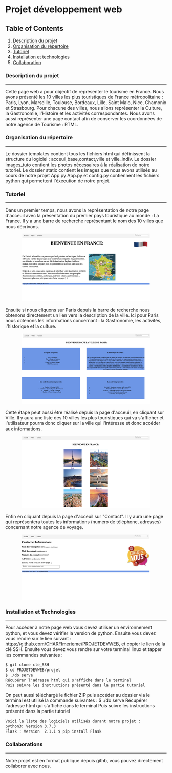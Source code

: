 # Projet développement web

## Table of Contents
1. [Description du projet ](#software-description)
2. [Organisation du répertoire](#repository-information)
3. [Tutoriel](#tutoriel)
4. [Installation et technologies](#technologies)
5. [Collaboration](#collaboration)

### Description du projet 
***
Cette page web a pour objectif de représenter le tourisme en France. Nous avons présenté les 10 villes les plus touristiques de France métropolitaine : Paris, Lyon, Marseille, Toulouse, Bordeaux, Lille, Saint Malo, Nice, Chamonix et Strasbourg. Pour chacune des villes, nous allons représenter la Culture, la Gastronomie, l'Histoire et les activités correspondantes. Nous avons aussi représenter une page contact afin de conserver les coordonnées de notre agence de Tourisme : RTML.  

### Organisation du répertoire 
***
Le dossier templates contient tous les fichiers html qui définissent la structure du logiciel : acceuil,base,contact,ville et ville_indiv.
Le dossier images_tuto contient les photos nécessaires à la réalisation de notre tutoriel.
Le dossier static contient les images que nous avons utilisés au cours de notre projet
App.py App.py et config.py contiennent les fichiers python qui permettent l'éxecution de notre projet.


### Tutoriel
***
Dans un premier temps, nous avons la représentation de notre page d'acceuil avec la présentation du premier pays touristique au monde : La France.
Il y a une barre de recherche représentant le nom des 10 villes que nous décrivons.  
<p align="center">
<img src="image_tuto/accueil _page.png" alt="1" width="400"/>
</p>

Ensuite si nous cliquons sur Paris depuis la barre de recherche nous obtenons directement un lien vers la description de la ville. Ici pour Paris nous obtenons les informations concernant : la Gastronomie, les activités, l'historique et la culture.
<p align="center">
<img src="image_tuto/page_ville_info.png" alt="1" width="400"/>
</p>

Cette étape peut aussi être réalisé depuis la page d'acceuil, en cliquant sur Ville. Il y aura une liste des 10 villes les plus touristiques qui va s'afficher et l'utilisateur pourra donc cliquer sur la ville qui l'intéresse et donc accéder aux informations.
<p align="center">
<img src="image_tuto/ville_page.png" alt="1" width="400"/>
</p>

Enfin en cliquant depuis la page d'acceuil sur "Contact". Il y aura une page qui représentera toutes les informations (numéro de téléphone, adresses) concernant notre agence de voyage.
<p align="center">
<img src="image_tuto/contact_page.png" alt="1" width="400"/>
</p>

### Installation et Technologies
***
Pour accéder à notre page web vous devez utiliser un environnement python, et vous devez vérifier la version de python. Ensuite vous devez vous rendre sur le lien suivant : https://github.com/CHARFImerieme/PROJETDEVWEB, et copier le lien de la clé SSH.
Ensuite vous devez vous rendre sur votre terminal linux et tapper les commandes suivantes :   
```
$ git clone cle_SSH
$ cd PROJETDEVWEB/projet
$ ./do serve
Récupérer l'adresse html qui s'affiche dans le terminal
Puis suivre les instructions présenté dans la partie tutoriel
```
On peut aussi téléchargé le fichier ZIP puis accéder au dossier via le terminal est utilisé la commande suivantes :
$ ./do serve
Récupérer l'adresse html qui s'affiche dans le terminal
Puis suivre les instructions présenté dans la partie tutoriel
```
Voici la liste des logiciels utilisés durant notre projet :
python3: Version 3.7.3
Flask : Version  2.1.1 $ pip install Flask
```
### Collaborations
***
Notre projet est en format publique depuis githb, vous pouvez directement collaborer avec nous.
